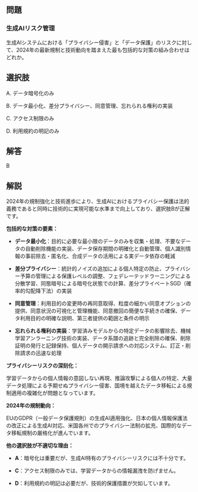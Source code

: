 ## 問題
### 生成AIリスク管理
生成AIシステムにおける「プライバシー侵害」と「データ保護」のリスクに対して、2024年の最新規制と技術動向を踏まえた最も包括的な対策の組み合わせはどれか。

## 選択肢
A. データ暗号化のみ

B. データ最小化、差分プライバシー、同意管理、忘れられる権利の実装

C. アクセス制限のみ

D. 利用規約の明記のみ

## 解答
B

## 解説
2024年の規制強化と技術進歩により、生成AIにおけるプライバシー保護は法的義務であると同時に技術的に実現可能な水準まで向上しており、選択肢Bが正解です。

**包括的な対策の要素：**

- **データ最小化**：目的に必要な最小限のデータのみを収集・処理、不要なデータの自動削除機能の実装、データ保存期間の明確化と自動管理、個人識別情報の事前除去・匿名化、合成データの活用による実データ依存の軽減

- **差分プライバシー**：統計的ノイズの追加による個人特定の防止、プライバシー予算の管理による保護レベルの調整、フェデレーテッドラーニングによる分散学習、同態暗号による暗号化状態での計算、差分プライベートSGD（確率的勾配降下法）の実装

- **同意管理**：利用目的の変更時の再同意取得、粒度の細かい同意オプションの提供、同意状況の可視化と管理機能、同意撤回の簡便な手続きの確保、データ利用目的の明確な説明、第三者提供の範囲と条件の明示

- **忘れられる権利の実装**：学習済みモデルからの特定データの影響除去、機械学習アンラーニング技術の実装、データ系譜の追跡と完全削除の確保、削除証明の発行と記録保持、個人データの開示請求への対応システム、訂正・削除請求の迅速な処理

**プライバシーリスクの深刻化：**

学習データからの個人情報の意図しない再現、推論攻撃による個人の特定、大量データ処理による予期せぬプライバシー侵害、国境を越えたデータ移転による規制適用の複雑化が問題となっています。

**2024年の規制動向：**

EUのGDPR（一般データ保護規則）の生成AI適用強化、日本の個人情報保護法の改正による生成AI対応、米国各州でのプライバシー法制の拡充、国際的なデータ移転規制の厳格化が進んでいます。

**他の選択肢が不適切な理由：**

- **A**：暗号化は重要だが、生成AI特有のプライバシーリスクには不十分です。

- **C**：アクセス制限のみでは、学習データからの情報漏洩を防げません。

- **D**：利用規約の明記は必要だが、技術的保護措置が欠如しています。 